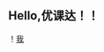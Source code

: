 ## Hello,优课达！！
！[我](https://qgt-style.oss-cn-hangzhou.aliyuncs.com/newcoursep4/g1/g1-2-2/tenor.gif)
